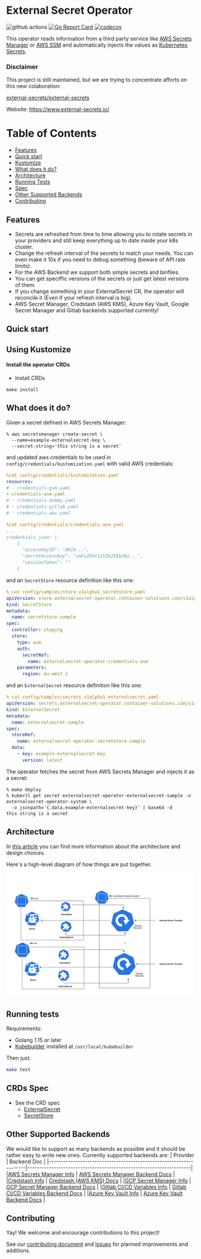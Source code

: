 # External Secret Operator
![github actions](https://github.com/ContainerSolutions/externalsecret-operator/workflows/CI/badge.svg)
[![Go Report Card](https://goreportcard.com/badge/github.com/ContainerSolutions/externalsecret-operator)](https://goreportcard.com/report/github.com/ContainerSolutions/externalsecret-operator) [![codecov](https://codecov.io/gh/ContainerSolutions/externalsecret-operator/branch/master/graph/badge.svg)](https://codecov.io/gh/ContainerSolutions/externalsecret-operator)

This operator reads information from a third party service
like [AWS Secrets Manager](https://aws.amazon.com/secrets-manager/) or [AWS SSM](https://docs.aws.amazon.com/systems-manager/latest/userguide/systems-manager-paramstore.html) and automatically injects the values as [Kubernetes Secrets](https://kubernetes.io/docs/concepts/configuration/secret/).

### Disclaimer

This project is still maintained, but we are trying to concentrate afforts on this new colaboration:

[external-secrets/external-secrets](https://github.com/external-secrets/external-secrets)

Website: https://www.external-secrets.io/

# Table of Contents

* [Features](#features)
* [Quick start](#quick-start) 
* [Kustomize](#kustomize)
* [What does it do?](#what-does-it-do)
* [Architecture](#architecture)
* [Running Tests](#running-tests)
* [Spec](#spec)
* [Other Supported Backends](#secrets-backends)
* [Contributing](#contributing)


<a name="features"></a>

## Features

- Secrets are refreshed from time to time allowing you to rotate secrets in your providers and still keep everything up to date inside your k8s cluster.
- Change the refresh interval of the secrets to match your needs. You can even make it 10s if you need to debug something (beware of API rate limits).
- For the AWS Backend we support both simple secrets and binfiles.
- You can get speciffic versions of the secrets or just get latest versions of them.
- If you change something in your ExternalSecret CR, the operator will reconcile it (Even if your refresh interval is big).
- AWS Secret Manager, Credstash (AWS KMS), Azure Key Vault, Google Secret Manager and Gitlab backends supported currently!

<a name="quick-start"></a>

## Quick start

<!-- If you want to jump right into action you can deploy the External Secrets Operator using the provided [helm chart](./deployments/helm/externalsecret-operator/README.md) or [manifests](./deploy). The following examples are specific to the AWS Secret Manager backend. -->

<!-- <a name="helm"></a> -->

<!-- ## Helm

Here's how you can deploy the External Secret Operator in the `default`.

```shell
export AWS_ACCESS_KEY_ID="AKIAYOURSECRETKEYID"
export AWS_DEFAULT_REGION="eu-west-1"
export AWS_SECRET_ACCESS_KEY="OoXie5Mai6Qu3fakemeezoo4ahfoo6IHahch0rai"
helm upgrade --install asm1 --wait \
    --set operatorName="asm-example" \
    --set secret.data.Type="asm" \
    --set secret.data.Parameters.accessKeyID="$AWS_ACCESS_KEY_ID" \
    --set secret.data.Parameters.region="$AWS_DEFAULT_REGION" \
    --set secret.data.Parameters.secretAccessKey="$AWS_SECRET_ACCESS_KEY" \
    ./deployments/helm/externalsecret-operator/.
```

It will watch for `ExternalSecrets` with `Backend: asm-example` resources in the `default` namespace and it will inject a corresponding `Secret` with the value retrieved from AWS Secret Manager.
-->

<a name="kustomize"></a>

## Using Kustomize 
#### Install the operator CRDs

- Install CRDs

```
make install
```

<a name="#what-does-it-do"></a>

## What does it do?

Given a secret defined in AWS Secrets Manager:

```shell
% aws secretsmanager create-secret \
  --name=example-externalsecret-key \
  --secret-string='this string is a secret'
```

and updated aws credentials to be used in `config/credentials/kustomization.yaml` with valid AWS credentials:

```yaml
%cat config/credentials/kustomization.yaml
resources:
# - credentials-gsm.yaml
- credentials-asm.yaml
# - credentials-dummy.yaml
# - credentials-gitlab.yaml
# - credentials-akv.yaml
```

```yaml
%cat config/credentials/credentials-asm.yaml
...
credentials.json: |-
    {
      "accessKeyID": "AKIA...",
      "secretAccessKey": "cmFuZG9tS2VZb25Eb2Nz...",
      "sessionToken": "" 
    }
```

and an `SecretStore` resource definition like this one:

```yaml
% cat config/samples/store_v1alpha1_secretstore.yaml
apiVersion: store.externalsecret-operator.container-solutions.com/v1alpha1
kind: SecretStore
metadata:
  name: secretstore-sample
spec:
  controller: staging
  store:
    type: asm
    auth: 
      secretRef: 
        name: externalsecret-operator-credentials-asm
    parameters:
      region: eu-west-2
```

and an `ExternalSecret` resource definition like this one:

```yaml
% cat config/samples/secrets_v1alpha1_externalsecret.yaml
apiVersion: secrets.externalsecret-operator.container-solutions.com/v1alpha1
kind: ExternalSecret
metadata:
  name: externalsecret-sample
spec:
  storeRef: 
    name: externalsecret-operator-secretstore-sample
  data:
    - key: example-externalsecret-key
      version: latest
```

The operator fetches the secret from AWS Secrets Manager and injects it as a
secret:

```shell
% make deploy
% kubectl get secret externalsecret-operator-externalsecret-sample -n externalsecret-operator-system \
  -o jsonpath='{.data.example-externalsecret-key}' | base64 -d
this string is a secret
```
<a name="architecture"></a>

## Architecture

In [this article](https://docs.google.com/document/d/1hA6eM0TbRYcsDybiHU4kFYIqkEmDFo5GWNzJ2N398cI) you can find more information about the architecture and design choices. 

Here's a high-level diagram of how things are put together.

![architecture](./assets/architecture.png)


<a name="running-tests"></a>

## Running tests

Requirements:

- Golang 1.15 or later
- [Kubebuilder](https://github.com/kubernetes-sigs/kubebuilder) installed at `/usr/local/kubebuilder`

Then just:

```bash
make test
```

<a name="spec"></a>

## CRDs Spec

- See the CRD spec
  - [ExternalSecret](./docs/spec/ExternalSecret.md)
  - [SecretStore](./docs/spec/SecretStore.md)

<a name="secrets-backends"></a>

## Other Supported Backends

We would like to support as many backends as possible and it should be rather easy to write new ones. Currently supported backends are:
| Provider                                                           | Backend Doc                                                        |
|--------------------------------------------------------------------|--------------------------------------------------------------------|
|[AWS Secrets Manager Info](https://aws.amazon.com/secrets-manager/) | [AWS Secrets Manager Backend Docs](#what-does-it-do)               |
|[Credstash Info](https://github.com/fugue/credstash/) | [Credstash (AWS KMS) Docs](docs/backends/credstash.md)               |
|[GCP Secret Manager Info](https://cloud.google.com/secret-manager)  | [GCP Secret Manager Backend Docs](docs/backends/gsm.md)            |
|[Gitlab CI/CD Variables Info](https://docs.gitlab.com/ce/ci/variables/) | [Gitlab CI/CD Variables Backend Docs](docs/backends/gitlab.md) |
|[Azure Key Vault Info](https://docs.microsoft.com/en-us/azure/key-vault/) | [Azure Key Vault Backend Docs](docs/backends/akv.md) |

<a name="contributing"></a>

## Contributing

Yay! We welcome and encourage contributions to this project! 

See our [contributing document](./CONTRIBUTING.md) and
[Issues](https://github.com/ContainerSolutions/externalsecret-operator/issues) for
planned improvements and additions.
